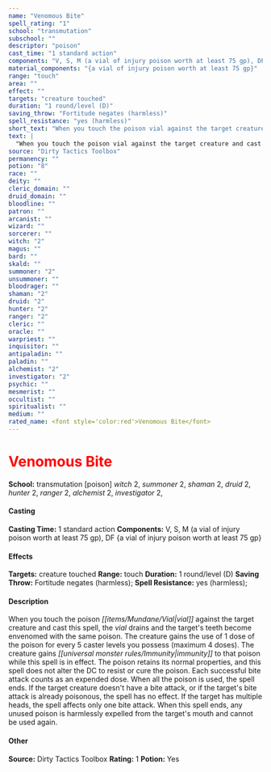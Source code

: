 ```yaml
---
name: "Venomous Bite"
spell_rating: "1"
school: "transmutation"
subschool: ""
descriptor: "poison"
cast_time: "1 standard action"
components: "V, S, M (a vial of injury poison worth at least 75 gp), DF"
material_components: "{a vial of injury poison worth at least 75 gp}"
range: "touch"
area: ""
effect: ""
targets: "creature touched"
duration: "1 round/level (D)"
saving_throw: "Fortitude negates (harmless)"
spell_resistance: "yes (harmless)"
short_text: "When you touch the poison vial against the target creature and cast this spell, "
text: |
  "When you touch the poison vial against the target creature and cast this spell, the vial drains and the target's teeth become envenomed with the same poison. The creature gains the use of 1 dose of the poison for every 5 caster levels you possess (maximum 4 doses). The creature gains immunity to that poison while this spell is in effect. The poison retains its normal properties, and this spell does not alter the DC to resist or cure the poison. Each successful bite attack counts as an expended dose. When all the poison is used, the spell ends. If the target creature doesn't have a bite attack, or if the target's bite attack is already poisonous, the spell has no effect. If the target has multiple heads, the spell affects only one bite attack. When this spell ends, any unused poison is harmlessly expelled from the target's mouth and cannot be used again."
source: "Dirty Tactics Toolbox"
permanency: ""
potion: "8"
race: ""
deity: ""
cleric_domain: ""
druid_domain: ""
bloodline: ""
patron: ""
arcanist: ""
wizard: ""
sorcerer: ""
witch: "2"
magus: ""
bard: ""
skald: ""
summoner: "2"
unsummoner: ""
bloodrager: ""
shaman: "2"
druid: "2"
hunter: "2"
ranger: "2"
cleric: ""
oracle: ""
warpriest: ""
inquisitor: ""
antipaladin: ""
paladin: ""
alchemist: "2"
investigator: "2"
psychic: ""
mesmerist: ""
occultist: ""
spiritualist: ""
medium: ""
rated_name: <font style='color:red'>Venomous Bite</font>
---
```


# <font style='color:red'>Venomous Bite</font> 
**School:** transmutation [poison] 
_witch_ 2, _summoner_ 2, _shaman_ 2, _druid_ 2, _hunter_ 2, _ranger_ 2, _alchemist_ 2, _investigator_ 2, 
#### Casting
**Casting Time:** 1 standard action
 **Components:** V, S, M (a vial of injury poison worth at least 75 gp), DF {a vial of injury poison worth at least 75 gp}
 #### Effects
**Targets:** creature touched
**Range:** touch
**Duration:** 1 round/level (D)
**Saving Throw:** Fortitude negates (harmless); **Spell Resistance:** yes (harmless); 
 #### Description
When you touch the poison _[[items/Mundane/Vial|vial]]_ against the target creature and cast this spell, the _vial_ drains and the target's teeth become envenomed with the same poison. The creature gains the use of 1 dose of the poison for every 5 caster levels you possess (maximum 4 doses). The creature gains _[[universal monster rules/Immunity|immunity]]_ to that poison while this spell is in effect. The poison retains its normal properties, and this spell does not alter the DC to resist or cure the poison. Each successful bite attack counts as an expended dose. When all the poison is used, the spell ends. If the target creature doesn't have a bite attack, or if the target's bite attack is already poisonous, the spell has no effect. If the target has multiple heads, the spell affects only one bite attack. When this spell ends, any unused poison is harmlessly expelled from the target's mouth and cannot be used again.

 #### Other
**Source:** Dirty Tactics Toolbox
**Rating:** 1
**Potion:** Yes
